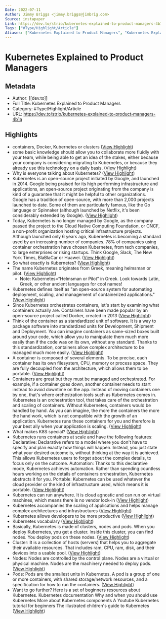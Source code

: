 ```yaml
---
Date: 2022-07-11
Author: Jimmy Briggs <jimmy.briggs@jimbrig.com>
Source: instapaper
Link: https://dev.to/strio/kubernetes-explained-to-product-managers-4b1a
Tags: ["#Type/Highlight/Article"]
Aliases: ["Kubernetes Explained to Product Managers", "Kubernetes Explained to Product Managers"]
---
```

# Kubernetes Explained to Product Managers

## Metadata
- Author: [[dev.to]]
- Full Title: Kubernetes Explained to Product Managers
- Category: #Type/Highlight/Article
- URL: https://dev.to/strio/kubernetes-explained-to-product-managers-4b1a

## Highlights
- containers, Docker, Kubernetes or clusters ([View Highlight](https://instapaper.com/read/1354348908/14361539))
- some basic knowledge should allow you to collaborate more fluidly with your team, while being able to get an idea of the stakes, either because your company is considering migrating to Kubernetes, or because they already use this technology on a daily basis. ([View Highlight](https://instapaper.com/read/1354348908/14361542))
- Why is everyone talking about Kubernetes? ([View Highlight](https://instapaper.com/read/1354348908/14361545))
- Kubernetes is an open-source project initiated by Google, and launched in 2014. Google being praised for its high performing infrastructure and applications, an open-source project originating from the company is kind of a guarantee that it might be helpful to other organizations. Google has a tradition of open-source, with more than 2,000 projects launched to date. Some of them are particularly famous, like the Go language or Spinnaker (although launched by Netflix, it's been considerably extended by Google). ([View Highlight](https://instapaper.com/read/1354348908/14361549))
- Today, Kubernetes is no longer managed by Google, as the company passed the project to the Cloud Native Computing Foundation, or CNCF, a non-profit organization hosting critical infrastructure projects.
  Although launched only 6 years ago, Kubernetes is becoming a standard used by an increasing number of companies. 78% of companies using container orchestration have chosen Kubernetes, from tech companies, to large enterprises or rising startups. Think Google, Slack, The New York Times, BlaBlaCar or Huawei. ([View Highlight](https://instapaper.com/read/1354348908/14361552))
- So what exactly is Kubernetes? ([View Highlight](https://instapaper.com/read/1354348908/14361555))
- The name Kubernetes originates from Greek, meaning helmsman or pilot. ([View Highlight](https://instapaper.com/read/1354348908/14361566))
    - Note: Kubernetes=“Helmsman or Pilot” in Greek. Look towards Latin, Greek, or other ancient languages for cool names!
- Kubernetes defines itself as "an open-source system for automating deployment, scaling, and management of containerized applications." ([View Highlight](https://instapaper.com/read/1354348908/14361568))
- Since Kubernetes orchestrates containers, let's start by examining what containers actually are.
  Containers have been made popular by an open-source project called Docker, created in 2013 ([View Highlight](https://instapaper.com/read/1354348908/14361569))
- Think of the container as a standardized unit of software. It is a way to package software into standardized units for Development, Shipment and Deployment.
  You can imagine containers as same-sized boxes built around your code, which allow you to manipulate them much more easily than if the code was on its own, without any standard.
  Thanks to this standardization, containers allow complex architecture to be managed much more easily. ([View Highlight](https://instapaper.com/read/1354348908/14361570))
- A container is composed of several elements. To be precise, each container has its own filesystem, CPU, memory or process space. They are fully decoupled from the architecture, which allows them to be portable. ([View Highlight](https://instapaper.com/read/1354348908/14361571))
- Containers are great but they must be managed and orchestrated. For example, if a container goes down, another container needs to start instead to avoid downtime on the app.
  Instead of moving containers one by one, that's where orchestration tools such as Kubernetes comes in. Kubernetes is an orchestration tool, that takes care of the orchestration and scaling of containers. Without Kubernetes, containers would be handled by hand. As you can imagine, the more the containers the more the hand work, which is not compatible with the growth of an application.
  Kubernetes runs these containers for you and therefore is your best ally when your application is scaling. ([View Highlight](https://instapaper.com/read/1354348908/14361572))
- What makes K8S special? ([View Highlight](https://instapaper.com/read/1354348908/14361575))
- Kubernetes runs containers at scale and have the following features:
  Declarative: Declarative refers to a model where you don't have to specify and plan exactly how things will happen. Instead, you just state what your desired outcome is, without thinking at the way it is achieved. This allows Kubernetes users to forget about the complex details, to focus only on the outcome.
  Automation: Thanks to this declarative mode, Kubernetes achieves automation. Rather than spending countless hours working on the details of containers orchestration, Kubernetes abstracts it for you.
  Portable: Kubernetes can be used whatever the cloud provider or the kind of infrastructure used, which means it is portable. ([View Highlight](https://instapaper.com/read/1354348908/14361576))
- Kubernetes can run anywhere. It is cloud agnostic and can run on virtual machines, which means there is no vendor lock-in ([View Highlight](https://instapaper.com/read/1354348908/14361578))
- Kubernetes accompanies the scaling of applications and helps manage complex architectures and infrastructures ([View Highlight](https://instapaper.com/read/1354348908/14361580))
- Kubernetes allows developers to be more productive ([View Highlight](https://instapaper.com/read/1354348908/14361585))
- Kubernetes vocabulary ([View Highlight](https://instapaper.com/read/1354348908/14361587))
- Basically, Kubernetes is made of clusters, nodes and pods.
  When you deploy Kubernetes, you get a cluster.
  Inside this cluster, you can find nodes.
  You deploy pods on these nodes. ([View Highlight](https://instapaper.com/read/1354348908/14361589))
- Cluster: It is a collection of hosts (servers) that helps you to aggregate their available resources. That includes ram, CPU, ram, disk, and their devices into a usable pool. ([View Highlight](https://instapaper.com/read/1354348908/14361592))
- Nodes: Nodes are controlled by the control plane. Nodes are a virtual or physical machine. Nodes are the machinery needed to deploy pods. ([View Highlight](https://instapaper.com/read/1354348908/14361594))
- Pods: Pods are the smallest units in Kubernetes. A pod is a group of one or more containers, with shared storage/network resources, and a specification for how to run the containers. ([View Highlight](https://instapaper.com/read/1354348908/14361596))
- Want to go further? Here is a set of beginners resources about Kubernetes.
  Kubernetes documentation
  Why and when you should use Kubernetes
  More about Kubernetes components
  A Youtube Kubernetes tutorial for beginners
  The illustrated children's guide to Kubernetes ([View Highlight](https://instapaper.com/read/1354348908/14361598))
